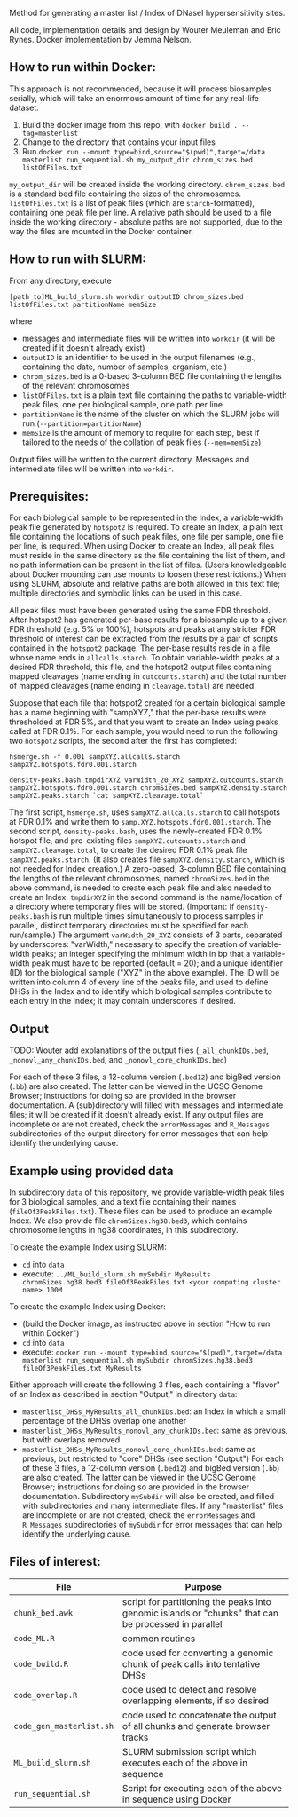 Method for generating a master list / Index of DNaseI hypersensitivity sites.

All code, implementation details and design by Wouter Meuleman and Eric Rynes. Docker implementation by Jemma Nelson.

## How to run within Docker:
This approach is not recommended, because it will process biosamples serially, which will take an enormous amount of time for any real-life dataset.

1. Build the docker image from this repo, with `docker build . --tag=masterlist`
2. Change to the directory that contains your input files
3. Run `docker run --mount type=bind,source="$(pwd)",target=/data masterlist run_sequential.sh my_output_dir chrom_sizes.bed listOfFiles.txt`

`my_output_dir` will be created inside the working directory. `chrom_sizes.bed` is a standard bed file containing the sizes of the chromosomes. `listOfFiles.txt` is a list of peak files (which are `starch`-formatted), containing one peak file per line. A relative path should be used to a file inside the working directory - absolute paths are not supported, due to the way the files are mounted in the Docker container.

## How to run with SLURM:

From any directory, execute

`[path to]ML_build_slurm.sh workdir outputID chrom_sizes.bed listOfFiles.txt partitionName memSize`

where

* messages and intermediate files will be written into `workdir` (it will be created if it doesn't already exist)
* `outputID` is an identifier to be used in the output filenames (e.g., containing the date, number of samples, organism, etc.)
* `chrom_sizes.bed` is a 0-based 3-column BED file containing the lengths of the relevant chromosomes
* `listOfFiles.txt` is a plain text file containing the paths to variable-width peak files, one per biological sample, one path per line
* `partitionName` is the name of the cluster on which the SLURM jobs will run (`--partition=partitionName`)
* `memSize` is the amount of memory to require for each step, best if tailored to the needs of the collation of peak files (`--mem=memSize`)

Output files will be written to the current directory.  Messages and intermediate files will be written into `workdir`.

## Prerequisites:

For each biological sample to be represented in the Index, a variable-width peak file generated by `hotspot2` is required.
To create an Index, a plain text file containing the locations of such peak files, one file per sample, one file per line, is required.
When using Docker to create an Index, all peak files must reside in the same directory as the file containing the list of them,
and no path information can be present in the list of files.
(Users knowledgeable about Docker mounting can use mounts to loosen these restrictions.)
When using SLURM, absolute and relative paths are both allowed in this text file;
multiple directories and symbolic links can be used in this case.

All peak files must have been generated using the same FDR threshold.
After hotspot2 has generated per-base results for a biosample up to a given FDR threshold (e.g. 5% or 100%), hotspots and peaks
at any stricter FDR threshold of interest can be extracted from the results by a pair of scripts contained in the `hotspot2` package.
The per-base results reside in a file whose name ends in `allcalls.starch`.  To obtain variable-width peaks at a desired FDR threshold,
this file, and the hotspot2 output files containing mapped cleavages (name ending in `cutcounts.starch`)
and the total number of mapped cleavages (name ending in `cleavage.total`) are needed.

Suppose that each file that hotspot2 created for a certain biological sample has a name beginning with "sampXYZ,"
that the per-base results were thresholded at FDR 5%, and that you want to create an Index using peaks called at FDR 0.1%.
For each sample, you would need to run the following two `hotspot2` scripts, the second after the first has completed:

`hsmerge.sh -f 0.001 sampXYZ.allcalls.starch sampXYZ.hotspots.fdr0.001.starch`

``density-peaks.bash tmpdirXYZ varWidth_20_XYZ sampXYZ.cutcounts.starch sampXYZ.hotspots.fdr0.001.starch chromSizes.bed sampXYZ.density.starch sampXYZ.peaks.starch `cat sampXYZ.cleavage.total` ``

The first script, `hsmerge.sh`, uses `sampXYZ.allcalls.starch` to call hotspots at FDR 0.1% and write them to `samp.XYZ.hotspots.fdr0.001.starch`.
The second script, `density-peaks.bash`, uses the newly-created FDR 0.1% hotspot file, and pre-existing files `sampXYZ.cutcounts.starch` and
`sampXYZ.cleavage.total`, to create the desired FDR 0.1% peak file `sampXYZ.peaks.starch`.  (It also creates file `sampXYZ.density.starch`,
which is not needed for Index creation.)  A zero-based, 3-column BED file containing the lengths of the relevant chromosomes,
named `chromSizes.bed` in the above command, is needed to create each peak file and also needed to create an Index.
`tmpdirXYZ` in the second command is the name/location of a directory where temporary files will be stored.
(Important:  If `density-peaks.bash` is run multiple times simultaneously to process samples in parallel,
distinct temporary directories must be specified for each run/sample.)  The argument `varWidth_20_XYZ` consists of 3 parts, separated by underscores:
"varWidth," necessary to specify the creation of variable-width peaks; an integer specifying the minimum width in bp that a variable-width peak
must have to be reported (default = 20); and a unique identifier (ID) for the biological sample ("XYZ" in the above example).
The ID will be written into column 4 of every line of the peaks file, and used to define DHSs in the Index and to identify
which biological samples contribute to each entry in the Index; it may contain underscores if desired.

## Output

TODO:  Wouter add explanations of the output files (`_all_chunkIDs.bed`, `_nonovl_any_chunkIDs.bed`, and `_nonovl_core_chunkIDs.bed`)

For each of these 3 files, a 12-column version (`.bed12`) and bigBed version (`.bb`) are also created.
The latter can be viewed in the UCSC Genome Browser; instructions for doing so are provided in the browser documentation.
A (sub)directory will filled with messages and intermediate files; it will be created if it doesn't already exist.
If any output files are incomplete or are not created, check the `errorMessages` and `R_Messages`
subdirectories of the output directory for error messages that can help identify the underlying cause.

## Example using provided data

In subdirectory `data` of this repository, we provide variable-width peak files for 3 biological samples,
and a text file containing their names (`fileOf3PeakFiles.txt`).  These files can be used to produce an example Index.
We also provide file `chromSizes.hg38.bed3`, which contains chromosome lengths in hg38 coordinates, in this subdirectory.

To create the example Index using SLURM:
* `cd` into `data`
* execute: `../ML_build_slurm.sh mySubdir MyResults chromSizes.hg38.bed3 fileOf3PeakFiles.txt <your computing cluster name> 100M`

To create the example Index using Docker:
* (build the Docker image, as instructed above in section "How to run within Docker")
* `cd` into `data`
* execute: `docker run --mount type=bind,source="$(pwd)",target=/data masterlist run_sequential.sh mySubdir chromSizes.hg38.bed3 fileOf3PeakFiles.txt MyResults`

Either approach will create the following 3 files, each containing a "flavor" of an Index as described in section "Output," in directory `data`:
* `masterlist_DHSs_MyResults_all_chunkIDs.bed`: an Index in which a small percentage of the DHSs overlap one another
* `masterlist_DHSs_MyResults_nonovl_any_chunkIDs.bed`: same as previous, but with overlaps removed
* `masterlist_DHSs_MyResults_nonovl_core_chunkIDs.bed`: same as previous, but restricted to "core" DHSs (see section "Output")
For each of these 3 files, a 12-column version (`.bed12`) and bigBed version (`.bb`) are also created.
The latter can be viewed in the UCSC Genome Browser; instructions for doing so are provided in the browser documentation.
Subdirectory `mySubdir` will also be created, and filled with subdirectories and many intermediate files.
If any "masterlist" files are incomplete or are not created, check the `errorMessages` and `R_Messages`
subdirectories of `mySubdir` for error messages that can help identify the underlying cause.

## Files of interest:

| File | Purpose |
| --- | --- |
| `chunk_bed.awk` | script for partitioning the peaks into genomic islands or "chunks" that can be processed in parallel |
| `code_ML.R` | common routines |
| `code_build.R` | code used for converting a genomic chunk of peak calls into tentative DHSs |
| `code_overlap.R` | code used to detect and resolve overlapping elements, if so desired |
| `code_gen_masterlist.sh` | code used to concatenate the output of all chunks and generate browser tracks |
| `ML_build_slurm.sh` | SLURM submission script which executes each of the above in sequence |
| `run_sequential.sh` | Script for executing each of the above in sequence using Docker | 

